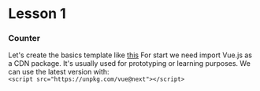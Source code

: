 # Lesson 1
### Counter

Let's create the basics template like [this](https://github.com/syrovezhko/learning-vue/tree/2226329ee93b5fb3e428666784329677c371a878/lesson%201)
For start we need import Vue.js as a CDN package. It's usually used for prototyping or learning purposes. We can use the latest version with:  
`<script src="https://unpkg.com/vue@next"></script>`